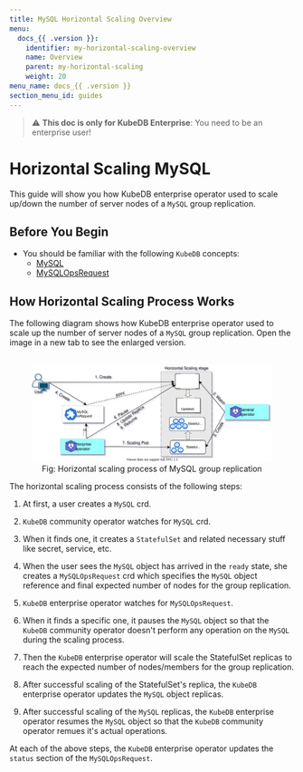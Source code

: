 ```yaml
---
title: MySQL Horizontal Scaling Overview
menu:
  docs_{{ .version }}:
    identifier: my-horizontal-scaling-overview
    name: Overview
    parent: my-horizontal-scaling
    weight: 20
menu_name: docs_{{ .version }}
section_menu_id: guides
---
```


> :warning: **This doc is only for KubeDB Enterprise**: You need to be an enterprise user!

# Horizontal Scaling MySQL

This guide will show you how KubeDB enterprise operator used to scale up/down the number of server nodes of a `MySQL` group replication.

## Before You Begin

- You should be familiar with the following `KubeDB` concepts:
  - [MySQL](/docs/concepts/databases/mysql.md)
  - [MySQLOpsRequest](/docs/concepts/day-2-operations/mysqlopsrequest.md)

## How Horizontal Scaling Process Works

The following diagram shows how KubeDB enterprise operator used to scale up the number of server nodes of a `MySQL` group replication. Open the image in a new tab to see the enlarged version.

<figure align="center">
  <img alt="Stash Backup Flow" src="/docs/images/day-2-operation/ops_req-horizontal_scale.svg">
<figcaption align="center">Fig: Horizontal scaling process of MySQL group replication</figcaption>
</figure>

The horizontal scaling process consists of the following steps:

1. At first, a user creates a `MySQL` crd.

2. `KubeDB` community operator watches for `MySQL` crd.

3. When it finds one, it creates a `StatefulSet` and related necessary stuff like secret, service, etc.

4. When the user sees the `MySQL` object has arrived in the `ready` state, she creates a `MySQLOpsRequest` crd which specifies the `MySQL` object reference and final expected number of nodes for the group replication.

5. `KubeDB` enterprise operator watches for `MySQLOpsRequest`.

6. When it finds a specific one, it pauses the `MySQL` object so that the `KubeDB` community operator doesn't perform any operation on the `MySQL` during the scaling process.  

7. Then the `KubeDB` enterprise operator will scale the StatefulSet replicas to reach the expected number of nodes/members for the group replication.

8. After successful scaling of the StatefulSet's replica, the `KubeDB` enterprise operator updates the `MySQL` object replicas.

9. After successful scaling of the `MySQL` replicas, the `KubeDB` enterprise operator resumes the `MySQL` object so that the `KubeDB` community operator remues it's actual operations.

At each of the above steps, the `KubeDB` enterprise operator updates the `status` section of the `MySQLOpsRequest`.